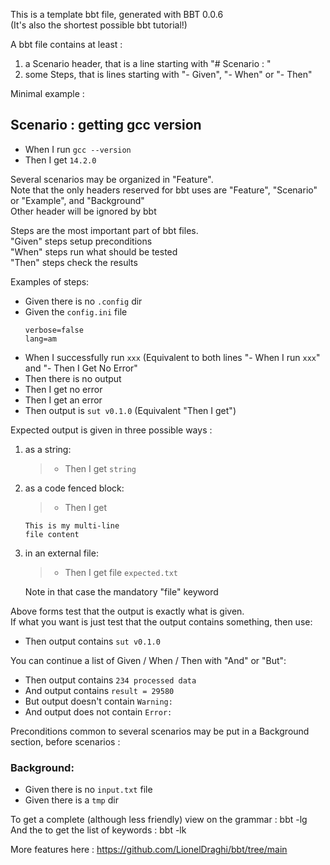 
This is a template bbt file, generated with BBT 0.0.6  
(It's also the shortest possible bbt tutorial!)

A bbt file contains at least :  
1. a Scenario header, that is a line starting with "# Scenario : "  
2. some Steps, that is lines starting with "- Given", "- When" or "- Then"  

Minimal example :  
## Scenario : getting gcc version  
- When I run `gcc --version`  
- Then I get `14.2.0`  

Several scenarios may be organized in "Feature".  
Note that the only headers reserved for bbt uses are "Feature", "Scenario" or "Example", and "Background"  
Other header will be ignored by bbt  

  Steps are the most important part of bbt files.  
  "Given" steps setup preconditions  
  "When"  steps run what should be tested  
  "Then"  steps check the results  

  Examples of steps:  
  - Given there is no `.config` dir
  - Given the `config.ini` file
    ```
    verbose=false
    lang=am
    ```
  - When I successfully run `xxx` (Equivalent to both lines "- When I run `xxx`" and "- Then I Get No Error"
  - Then there is no output
  - Then I get no error
  - Then I get an error
  - Then output is `sut v0.1.0` (Equivalent "Then I get")

  Expected output is given in three possible ways :  
  1. as a string:
     > - Then I get `string`
  2. as a code fenced block:
     > - Then I get
     ```
     This is my multi-line
     file content
     ```
  3. in an external file:
     > - Then I get file `expected.txt`  

     Note in that case the mandatory "file" keyword  

  Above forms test that the output is exactly what is given.  
  If what you want is just test that the output contains something, then use:  
  - Then output contains `sut v0.1.0`

  You can continue a list of Given / When / Then with "And" or "But":  
  - Then output contains `234 processed data`
  - And  output contains `result = 29580`
  - But  output doesn't contain `Warning:`
  - And  output does not contain `Error:`  

Preconditions common to several scenarios may be put in a Background section, before scenarios :  
### Background:  
  - Given there is no `input.txt` file  
  - Given there is a `tmp` dir  

To get a complete (although less friendly) view on the grammar : bbt -lg  
And the to get the list of keywords : bbt -lk  

More features here : https://github.com/LionelDraghi/bbt/tree/main
